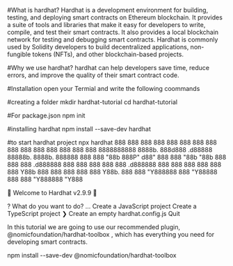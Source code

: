 #What is hardhat?
Hardhat is a development environment for building, testing, and deploying smart contracts on Ethereum blockchain. It provides a suite of tools and libraries that make it easy for developers to write, compile, and test their smart contracts. It also provides a local blockchain network for testing and debugging smart contracts. Hardhat is commonly used by Solidity developers to build decentralized applications, non-fungible tokens (NFTs), and other blockchain-based projects.


#Why we use hardhat?
hardhat can help developers save time, reduce errors, and improve the quality of their smart contract code.

#Installation
open your Termial and write the following coommands


#creating a folder
mkdir hardhat-tutorial
cd hardhat-tutorial

#For package.json
npm init

#installing hardhat
npm install --save-dev hardhat


#to start hardhat project
npx hardhat
888    888                      888 888               888
888    888                      888 888               888
888    888                      888 888               888
8888888888  8888b.  888d888 .d88888 88888b.   8888b.  888888
888    888     "88b 888P"  d88" 888 888 "88b     "88b 888
888    888 .d888888 888    888  888 888  888 .d888888 888
888    888 888  888 888    Y88b 888 888  888 888  888 Y88b.
888    888 "Y888888 888     "Y88888 888  888 "Y888888  "Y888

👷 Welcome to Hardhat v2.9.9 👷‍

? What do you want to do? …
  Create a JavaScript project
  Create a TypeScript project
❯ Create an empty hardhat.config.js
  Quit
  
  
  In this tutorial we are going to use our recommended plugin, 
@nomicfoundation/hardhat-toolbox
, which has everything you need for developing smart contracts.


npm install --save-dev @nomicfoundation/hardhat-toolbox

